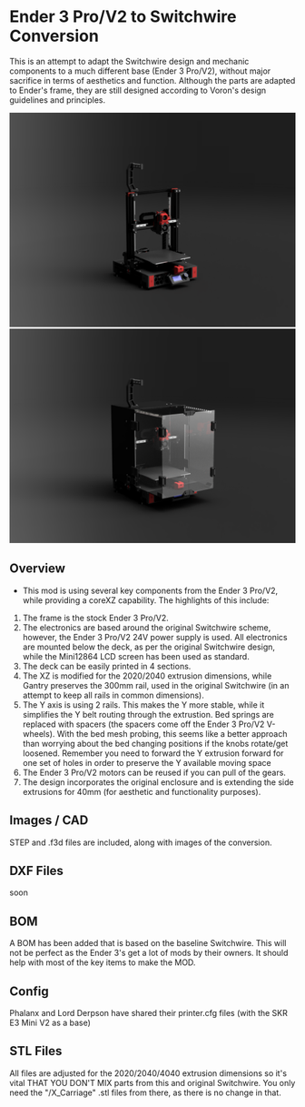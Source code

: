 #  Ender 3 Pro/V2 to Switchwire Conversion
This is an attempt to adapt the Switchwire design and mechanic components to a much different base (Ender 3 Pro/V2), without major sacrifice in terms of aesthetics and function. Although the parts are adapted to Ender's frame, they are still designed according to Voron's design guidelines and principles.

![Home](Images/mk_VIII.png)
![Home](Images/mk_VIII_enclosed.png)

## Overview
- This mod is using several key components from the Ender 3 Pro/V2, while providing a coreXZ capability. The highlights of this include:
1. The frame is the stock Ender 3 Pro/V2.
2. The electronics are based around the original Switchwire scheme, however, the Ender 3 Pro/V2 24V power supply is used. All electronics are mounted below the deck, as per the original Switchwire design, while the Mini12864 LCD screen has been used as standard.
3. The deck can be easily printed in 4 sections.
4. The XZ is modified for the 2020/2040 extrusion dimensions, while Gantry preserves the 300mm rail, used in the original Switchwire (in an attempt to keep all rails in common dimensions).
5. The Y axis is using 2 rails. This makes the Y more stable, while it simplifies the Y belt routing through the extrustion. Bed springs are replaced with spacers (the spacers come off the Ender 3 Pro/V2 V-wheels).  With the bed mesh probing, this seems like a better approach than worrying about the bed changing positions if the knobs rotate/get loosened. Remember you need to forward the Y extrusion forward for one set of holes in order to preserve the Y available moving space
6. The Ender 3 Pro/V2 motors can be reused if you can pull of the gears.
7. The design incorporates the original enclosure and is extending the side extrusions for 40mm (for aesthetic and functionality purposes).

## Images / CAD
STEP and .f3d files are included, along with images of the conversion.

## DXF Files
soon

## BOM
A BOM has been added that is based on the baseline Switchwire. This will not be perfect as the Ender 3's get a lot of mods by their owners. It should help with most of the key items to make the MOD. 

## Config
Phalanx and Lord Derpson have shared their printer.cfg files (with the SKR E3 Mini V2 as a base)

## STL Files
All files are adjusted for the 2020/2040/4040 extrusion dimensions so it's vital THAT YOU DON'T MIX parts from this and original Switchwire. You only need the "/X_Carriage" .stl files from there, as there is no change in that.

